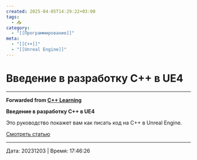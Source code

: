 ```yaml
---
created: 2025-04-05T14:29:22+03:00
tags:
  - 📥
category:
  - "[[Программирование]]"
meta:
  - "[[C++]]"
  - "[[Unreal Engine]]"
---
```


# Введение в разработку C++ в UE4




***

**Forwarded from [C++ Learning](https://t.me/Learning_pluses/700)**

**Введение в разработку C++ в UE4**

Это руководство покажет вам как писать код на С++ в Unreal Engine.

[Смотреть статью](https://habr.com/ru/post/254931/)

---

Дата: 20231203 | Время: 17:46:26

